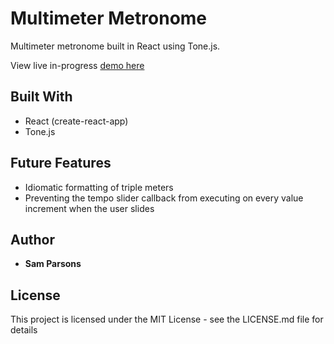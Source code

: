 # Multimeter Metronome

Multimeter metronome built in React using Tone.js.

View live in-progress [demo here](https://sam-parsons.github.io/MultiMeterMetronome)

## Built With

- React (create-react-app)
- Tone.js

## Future Features

- Idiomatic formatting of triple meters
- Preventing the tempo slider callback from executing on every value increment when the user slides

## Author

- **Sam Parsons**

## License

This project is licensed under the MIT License - see the LICENSE.md file for details

<!-- ![](metGIF.gif) -->
